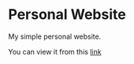 
# Personal Website
My simple personal website.

You can view it from this <a href="https://yousef-rabia.github.io/My-Personal-Website/" target="_blank">link</a>



